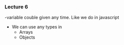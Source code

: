 ### Lecture 6

-variable couble given any time. Like we do in javascript
- We can use any types in 
   - Arrays
   - Objects